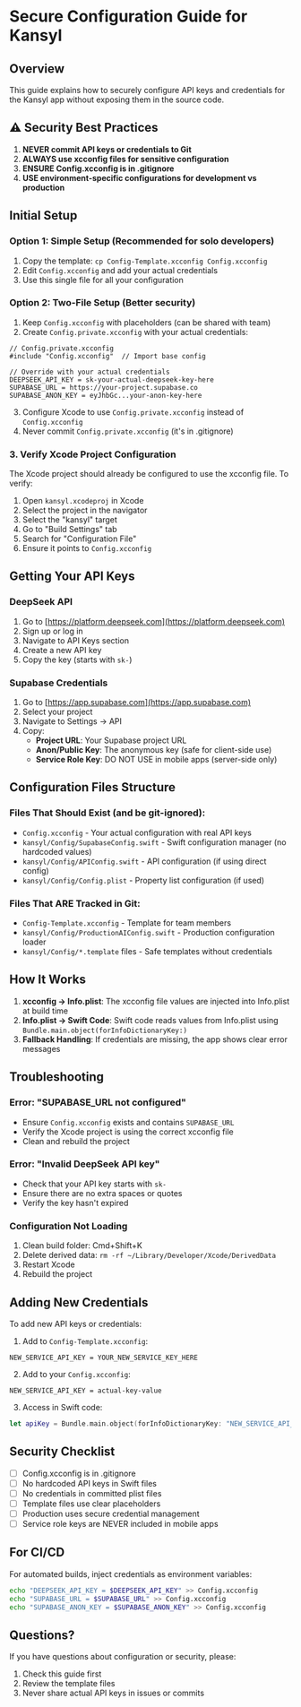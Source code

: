 # Secure Configuration Guide for Kansyl

## Overview
This guide explains how to securely configure API keys and credentials for the Kansyl app without exposing them in the source code.

## ⚠️ Security Best Practices
1. **NEVER commit API keys or credentials to Git**
2. **ALWAYS use xcconfig files for sensitive configuration**
3. **ENSURE Config.xcconfig is in .gitignore**
4. **USE environment-specific configurations for development vs production**

## Initial Setup

### Option 1: Simple Setup (Recommended for solo developers)
1. Copy the template: `cp Config-Template.xcconfig Config.xcconfig`
2. Edit `Config.xcconfig` and add your actual credentials
3. Use this single file for all your configuration

### Option 2: Two-File Setup (Better security)
1. Keep `Config.xcconfig` with placeholders (can be shared with team)
2. Create `Config.private.xcconfig` with your actual credentials:
```xcconfig
// Config.private.xcconfig
#include "Config.xcconfig"  // Import base config

// Override with your actual credentials
DEEPSEEK_API_KEY = sk-your-actual-deepseek-key-here
SUPABASE_URL = https://your-project.supabase.co
SUPABASE_ANON_KEY = eyJhbGc...your-anon-key-here
```
3. Configure Xcode to use `Config.private.xcconfig` instead of `Config.xcconfig`
4. Never commit `Config.private.xcconfig` (it's in .gitignore)

### 3. Verify Xcode Project Configuration
The Xcode project should already be configured to use the xcconfig file. To verify:
1. Open `kansyl.xcodeproj` in Xcode
2. Select the project in the navigator
3. Select the "kansyl" target
4. Go to "Build Settings" tab
5. Search for "Configuration File"
6. Ensure it points to `Config.xcconfig`

## Getting Your API Keys

### DeepSeek API
1. Go to [https://platform.deepseek.com](https://platform.deepseek.com)
2. Sign up or log in
3. Navigate to API Keys section
4. Create a new API key
5. Copy the key (starts with `sk-`)

### Supabase Credentials
1. Go to [https://app.supabase.com](https://app.supabase.com)
2. Select your project
3. Navigate to Settings → API
4. Copy:
   - **Project URL**: Your Supabase project URL
   - **Anon/Public Key**: The anonymous key (safe for client-side use)
   - **Service Role Key**: DO NOT USE in mobile apps (server-side only)

## Configuration Files Structure

### Files That Should Exist (and be git-ignored):
- `Config.xcconfig` - Your actual configuration with real API keys
- `kansyl/Config/SupabaseConfig.swift` - Swift configuration manager (no hardcoded values)
- `kansyl/Config/APIConfig.swift` - API configuration (if using direct config)
- `kansyl/Config/Config.plist` - Property list configuration (if used)

### Files That ARE Tracked in Git:
- `Config-Template.xcconfig` - Template for team members
- `kansyl/Config/ProductionAIConfig.swift` - Production configuration loader
- `kansyl/Config/*.template` files - Safe templates without credentials

## How It Works

1. **xcconfig → Info.plist**: The xcconfig file values are injected into Info.plist at build time
2. **Info.plist → Swift Code**: Swift code reads values from Info.plist using `Bundle.main.object(forInfoDictionaryKey:)`
3. **Fallback Handling**: If credentials are missing, the app shows clear error messages

## Troubleshooting

### Error: "SUPABASE_URL not configured"
- Ensure `Config.xcconfig` exists and contains `SUPABASE_URL`
- Verify the Xcode project is using the correct xcconfig file
- Clean and rebuild the project

### Error: "Invalid DeepSeek API key"
- Check that your API key starts with `sk-`
- Ensure there are no extra spaces or quotes
- Verify the key hasn't expired

### Configuration Not Loading
1. Clean build folder: Cmd+Shift+K
2. Delete derived data: `rm -rf ~/Library/Developer/Xcode/DerivedData`
3. Restart Xcode
4. Rebuild the project

## Adding New Credentials

To add new API keys or credentials:

1. Add to `Config-Template.xcconfig`:
```xcconfig
NEW_SERVICE_API_KEY = YOUR_NEW_SERVICE_KEY_HERE
```

2. Add to your `Config.xcconfig`:
```xcconfig
NEW_SERVICE_API_KEY = actual-key-value
```

3. Access in Swift code:
```swift
let apiKey = Bundle.main.object(forInfoDictionaryKey: "NEW_SERVICE_API_KEY") as? String
```

## Security Checklist

- [ ] Config.xcconfig is in .gitignore
- [ ] No hardcoded API keys in Swift files
- [ ] No credentials in committed plist files
- [ ] Template files use clear placeholders
- [ ] Production uses secure credential management
- [ ] Service role keys are NEVER included in mobile apps

## For CI/CD

For automated builds, inject credentials as environment variables:
```bash
echo "DEEPSEEK_API_KEY = $DEEPSEEK_API_KEY" >> Config.xcconfig
echo "SUPABASE_URL = $SUPABASE_URL" >> Config.xcconfig
echo "SUPABASE_ANON_KEY = $SUPABASE_ANON_KEY" >> Config.xcconfig
```

## Questions?

If you have questions about configuration or security, please:
1. Check this guide first
2. Review the template files
3. Never share actual API keys in issues or commits